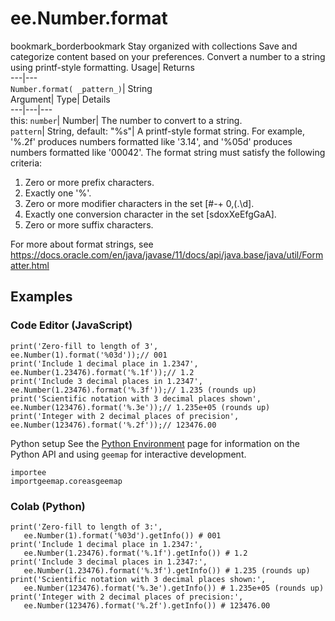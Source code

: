  
#  ee.Number.format 
bookmark_borderbookmark Stay organized with collections  Save and categorize content based on your preferences. 
Convert a number to a string using printf-style formatting. 
Usage| Returns  
---|---  
`Number.format( _pattern_)`| String  
Argument| Type| Details  
---|---|---  
this: `number`| Number| The number to convert to a string.  
`pattern`| String, default: "%s"| A printf-style format string. For example, '%.2f' produces numbers formatted like '3.14', and '%05d' produces numbers formatted like '00042'. The format string must satisfy the following criteria: 
  1. Zero or more prefix characters.
  2. Exactly one '%'.
  3. Zero or more modifier characters in the set [#-+ 0,(.\d].
  4. Exactly one conversion character in the set [sdoxXeEfgGaA].
  5. Zero or more suffix characters.

For more about format strings, see https://docs.oracle.com/en/java/javase/11/docs/api/java.base/java/util/Formatter.html  
## Examples
### Code Editor (JavaScript)
```
print('Zero-fill to length of 3',
ee.Number(1).format('%03d'));// 001
print('Include 1 decimal place in 1.2347',
ee.Number(1.23476).format('%.1f'));// 1.2
print('Include 3 decimal places in 1.2347',
ee.Number(1.23476).format('%.3f'));// 1.235 (rounds up)
print('Scientific notation with 3 decimal places shown',
ee.Number(123476).format('%.3e'));// 1.235e+05 (rounds up)
print('Integer with 2 decimal places of precision',
ee.Number(123476).format('%.2f'));// 123476.00
```

Python setup
See the [ Python Environment](https://developers.google.com/earth-engine/guides/python_install) page for information on the Python API and using `geemap` for interactive development.
```
importee
importgeemap.coreasgeemap
```

### Colab (Python)
```
print('Zero-fill to length of 3:',
   ee.Number(1).format('%03d').getInfo()) # 001
print('Include 1 decimal place in 1.2347:',
   ee.Number(1.23476).format('%.1f').getInfo()) # 1.2
print('Include 3 decimal places in 1.2347:',
   ee.Number(1.23476).format('%.3f').getInfo()) # 1.235 (rounds up)
print('Scientific notation with 3 decimal places shown:',
   ee.Number(123476).format('%.3e').getInfo()) # 1.235e+05 (rounds up)
print('Integer with 2 decimal places of precision:',
   ee.Number(123476).format('%.2f').getInfo()) # 123476.00
```

